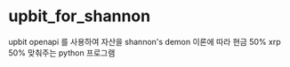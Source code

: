 # upbit_for_shannon
upbit openapi 를 사용하여 자산을 shannon's demon 이론에 따라 현금 50% xrp 50% 맞춰주는 python 프로그램
